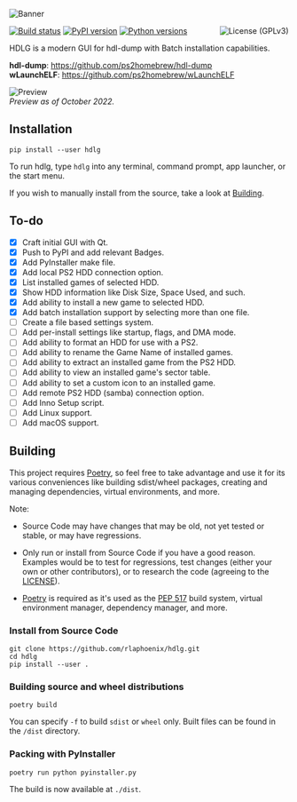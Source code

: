 ![Banner](https://rawcdn.githack.com/rlaphoenix/hdlg/50bab8126da83a63e83bf6a5ce3d4d1f737ced2b/banner.png)

[![Build status](https://github.com/rlaphoenix/hdlg/actions/workflows/ci.yml/badge.svg)](https://github.com/rlaphoenix/hdlg/actions/workflows/ci.yml)
[![PyPI version](https://img.shields.io/pypi/v/hdlg)](https://pypi.python.org/pypi/hdlg)
[![Python versions](https://img.shields.io/pypi/pyversions/hdlg)](https://pypi.python.org/pypi/hdlg)
<a href="https://github.com/rlaphoenix/hdlg/blob/master/LICENSE">
  <img align="right" src="https://img.shields.io/badge/license-GPLv3-blue" alt="License (GPLv3)"/>
</a>

HDLG is a modern GUI for hdl-dump with Batch installation capabilities.

**hdl-dump**: <https://github.com/ps2homebrew/hdl-dump>  
**wLaunchELF**: <https://github.com/ps2homebrew/wLaunchELF>

![Preview](https://user-images.githubusercontent.com/17136956/198822365-f244dcf6-3050-45f2-83dd-c32c4d36f976.png)  
*Preview as of October 2022.*

## Installation

    pip install --user hdlg

To run hdlg, type `hdlg` into any terminal, command prompt, app launcher, or the start menu.

If you wish to manually install from the source, take a look at [Building](#building-source-and-wheel-distributions).

## To-do

- [x] Craft initial GUI with Qt.
- [x] Push to PyPI and add relevant Badges.
- [x] Add PyInstaller make file.
- [x] Add local PS2 HDD connection option.
- [x] List installed games of selected HDD.
- [x] Show HDD information like Disk Size, Space Used, and such.
- [x] Add ability to install a new game to selected HDD.
- [x] Add batch installation support by selecting more than one file.
- [ ] Create a file based settings system.
- [ ] Add per-install settings like startup, flags, and DMA mode.
- [ ] Add ability to format an HDD for use with a PS2.
- [ ] Add ability to rename the Game Name of installed games.
- [ ] Add ability to extract an installed game from the PS2 HDD.
- [ ] Add ability to view an installed game's sector table.
- [ ] Add ability to set a custom icon to an installed game.
- [ ] Add remote PS2 HDD (samba) connection option.
- [ ] Add Inno Setup script.
- [ ] Add Linux support.
- [ ] Add macOS support.

## Building

This project requires [Poetry], so feel free to take advantage and use it for its various conveniences like
building sdist/wheel packages, creating and managing dependencies, virtual environments, and more.

Note:

- Source Code may have changes that may be old, not yet tested or stable, or may have regressions.
- Only run or install from Source Code if you have a good reason. Examples would be to test for regressions, test
  changes (either your own or other contributors), or to research the code (agreeing to the [LICENSE](LICENSE)).
- [Poetry] is required as it's used as the [PEP 517] build system, virtual environment manager, dependency manager,
  and more.

  [Poetry]: <https://python-poetry.org/docs/#installation>
  [PEP 517]: <https://www.python.org/dev/peps/pep-0517>

### Install from Source Code

    git clone https://github.com/rlaphoenix/hdlg.git
    cd hdlg
    pip install --user .

### Building source and wheel distributions

    poetry build

You can specify `-f` to build `sdist` or `wheel` only. Built files can be found in the `/dist` directory.

### Packing with PyInstaller

    poetry run python pyinstaller.py

The build is now available at `./dist`.
